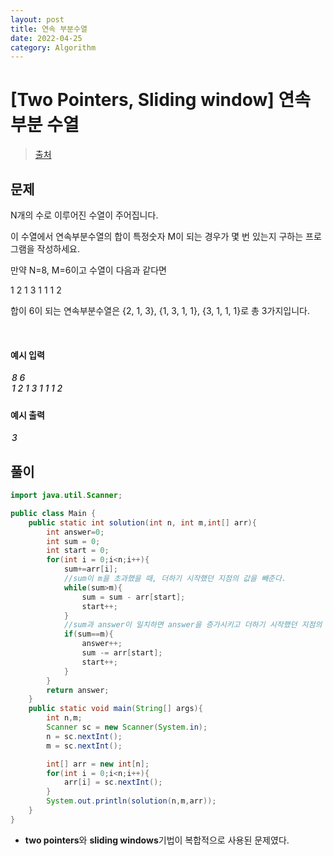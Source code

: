 ```yaml
---
layout: post
title: 연속 부분수열
date: 2022-04-25
category: Algorithm
---
```


# [Two Pointers, Sliding window] 연속 부분 수열

> [출처](https://www.inflearn.com/course/%EC%9E%90%EB%B0%94-%EC%95%8C%EA%B3%A0%EB%A6%AC%EC%A6%98-%EB%AC%B8%EC%A0%9C%ED%92%80%EC%9D%B4-%EC%BD%94%ED%85%8C%EB%8C%80%EB%B9%84/)

## 문제

N개의 수로 이루어진 수열이 주어집니다.

이 수열에서 연속부분수열의 합이 특정숫자 M이 되는 경우가 몇 번 있는지 구하는 프로그램을 작성하세요.

만약 N=8, M=6이고 수열이 다음과 같다면

1 2 1 3 1 1 1 2

합이 6이 되는 연속부분수열은 {2, 1, 3}, {1, 3, 1, 1}, {3, 1, 1, 1}로 총 3가지입니다.

<br>

#### 예시 입력

<h5 style = "margin-top:3px; margin-left:2px;font-weight:550">
8 6<br>
1 2 1 3 1 1 1 2

</h5>

#### 예시 출력

<h5 style = "margin-top:3px; margin-left:2px; font-weight:550">3</h5>

## 풀이

```java
import java.util.Scanner;

public class Main {
    public static int solution(int n, int m,int[] arr){
        int answer=0;
        int sum = 0;
        int start = 0;
        for(int i = 0;i<n;i++){
            sum+=arr[i];
            //sum이 m을 초과했을 때, 더하기 시작했던 지점의 값을 빼준다.
            while(sum>m){
                sum = sum - arr[start];
                start++;
            }
            //sum과 answer이 일치하면 answer을 증가시키고 더하기 시작했던 지점의 값을 sum에서 빼준다.
            if(sum==m){
                answer++;
                sum -= arr[start];
                start++;
            }
        }
        return answer;
    }
    public static void main(String[] args){
        int n,m;
        Scanner sc = new Scanner(System.in);
        n = sc.nextInt();
        m = sc.nextInt();

        int[] arr = new int[n];
        for(int i = 0;i<n;i++){
            arr[i] = sc.nextInt();
        }
        System.out.println(solution(n,m,arr));
    }
}
```

- **two pointers**와 **sliding windows**기법이 복합적으로 사용된 문제였다.
